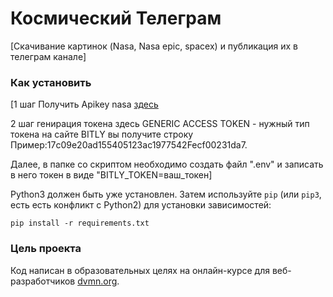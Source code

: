 # Космический Телеграм

[Скачивание картинок (Nasa, Nasa epic, spacex) и публикация их в телеграм канале]

### Как установить

[1 шаг Получить Apikey nasa [здесь](https://api.nasa.gov/)

2 шаг генирация токена здесь GENERIC ACCESS TOKEN - нужный тип токена на сайте BITLY вы получите строку Пример:17c09e20ad155405123ac1977542Fecf00231da7.

Далее, в папке со скриптом необходимо создать файл ".env" и записать в него токен в виде "BITLY_TOKEN=ваш_токен]

Python3 должен быть уже установлен. 
Затем используйте `pip` (или `pip3`, есть есть конфликт с Python2) для установки зависимостей:
```
pip install -r requirements.txt
```

### Цель проекта

Код написан в образовательных целях на онлайн-курсе для веб-разработчиков [dvmn.org](https://dvmn.org/).
